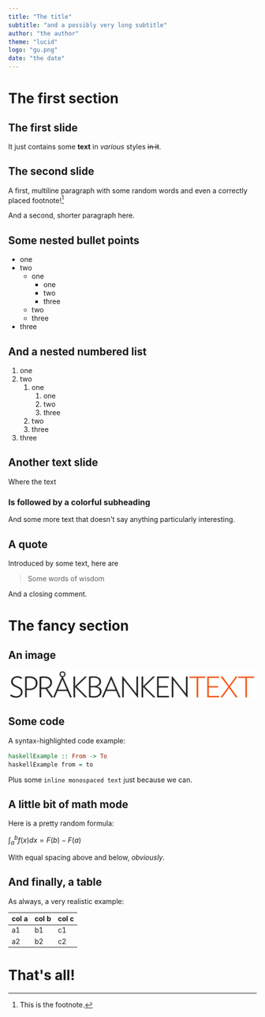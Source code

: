 ```yaml
---
title: "The title"
subtitle: "and a possibly very long subtitle"
author: "the author"
theme: "lucid"
logo: "gu.png"
date: "the date"
---
```


# The first section

## The first slide
It just contains some __text__ in _various_ styles ~~in it~~.

## The second slide
A first, multiline paragraph with some random words and even a correctly placed footnote![^1]

And a second, shorter paragraph here.

[^1]: This is the footnote.

## Some nested bullet points
- one
- two
  - one
    - one
    - two
    - three
  - two 
  - three
- three

## And a nested numbered list
1. one
2. two
   1. one
      1. one
      2. two
      3. three
   2. two
   3. three
3. three

## Another text slide

Where the text

### Is followed by a colorful subheading

And some more text that doesn't say anything particularly interesting.

## A quote
Introduced by some text, here are

> Some words of wisdom

And a closing comment.

# The fancy section

## An image
![With a caption](sbx.png)

## Some code

A syntax-highlighted code example: 

```haskell
haskellExample :: From -> To
haskellExample from = to
```

Plus some `inline monospaced text` just because we can.

## A little bit of math mode
Here is a pretty random formula:

$\int_{a}^{b} f(x)dx = F(b) - F(a)$

With equal spacing above and below, _obviously_.

## And finally, a table

As always, a very realistic example:

| __col a__ | __col b__ | __col c__ |
| --- | --- | --- |
| a1 | b1 | c1 |
| a2 | b2 | c2 |

# That's all!